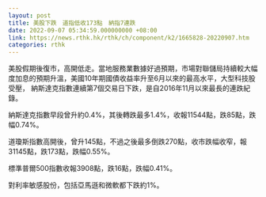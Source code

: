 ```yaml
---
layout: post
title: 美股下跌　道指低收173點　納指7連跌
date: 2022-09-07 05:34:59.000000000 +08:00
link: https://news.rthk.hk/rthk/ch/component/k2/1665828-20220907.htm
categories: rthk
---
```


美股假期後復市，高開低走。當地服務業數據好過預期，市場對聯儲局持續較大幅度加息的預期升溫，美國10年期國債收益率升至6月以來的最高水平，大型科技股受壓， 納斯達克指數連續第7個交易日下跌，是自2016年11月以來最長的連跌紀錄。

納斯達克指數早段曾升約0.4%，其後轉跌最多1.4%，收報11544點，跌85點，跌幅0.74%。

道瓊斯指數高開後，曾升145點，不過之後最多倒跌270點，收市跌幅收窄，報31145點，跌173點，跌幅0.55%。

標準普爾500指數收報3908點，跌16點，跌幅0.41%。

對利率敏感股份，包括亞馬遜和微軟都下跌約1%。
